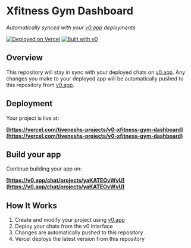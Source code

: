 # Xfitness Gym Dashboard

*Automatically synced with your [v0.app](https://v0.app) deployments*

[![Deployed on Vercel](https://img.shields.io/badge/Deployed%20on-Vercel-black?style=for-the-badge&logo=vercel)](https://vercel.com/tiveneshs-projects/v0-xfitness-gym-dashboard)
[![Built with v0](https://img.shields.io/badge/Built%20with-v0.app-black?style=for-the-badge)](https://v0.app/chat/projects/yaKATEOvWvU)

## Overview

This repository will stay in sync with your deployed chats on [v0.app](https://v0.app).
Any changes you make to your deployed app will be automatically pushed to this repository from [v0.app](https://v0.app).

## Deployment

Your project is live at:

**[https://vercel.com/tiveneshs-projects/v0-xfitness-gym-dashboard](https://vercel.com/tiveneshs-projects/v0-xfitness-gym-dashboard)**

## Build your app

Continue building your app on:

**[https://v0.app/chat/projects/yaKATEOvWvU](https://v0.app/chat/projects/yaKATEOvWvU)**

## How It Works

1. Create and modify your project using [v0.app](https://v0.app)
2. Deploy your chats from the v0 interface
3. Changes are automatically pushed to this repository
4. Vercel deploys the latest version from this repository